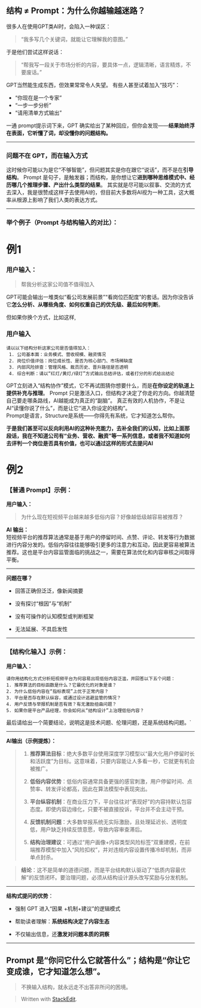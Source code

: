 ﻿## 结构 ≠ Prompt：为什么你越输越迷路？
很多人在使用GPT类AI时，会陷入一种误区：
> “我多写几个关键词，就能让它理解我的意图。”
> 
于是他们尝试这样说话：
> “帮我写一段关于市场分析的内容，要具体一点，逻辑清晰，语言精炼，不要废话。”
> 
GPT当然能生成东西，但效果常常令人失望。
有些人甚至试着加入“技巧”：
-   “你现在是一个专家”
-   “一步一步分析”
-   “请用清单方式输出”
   
一通 prompt提示词下来，GPT 确实给出了某种回应，但你会发现——**结果始终浮在表面，它听懂了词，却没懂你的问题结构。**

----------

### 问题不在 GPT，而在输入方式

这时候你可能以为是它“不够智能”，但问题其实是你在跟它“说话”，而不是在**引导结构**。
Prompt 是句子，是触发器；而结构，是你想让它**进到哪种思维模式中、经历哪几个推理步骤、产出什么类型的结果**。
其实就是尽可能以叙事、交流的方式去深入，我是很赞成这样子去使用AI的，但目前大多数将AI视为一种工具，这大概率从根源上影响了我们人类的表达方式。

----------

### 举个例子（Prompt 与结构输入的对比）：
# 例1

### 用户输入：
>帮我分析这家公司值不值得加入

GPT可能会输出一堆类似“看公司发展前景”“看岗位匹配度”的套话。因为你没告诉它**怎么分析、从哪些角度、如何权重自己的优先级、最后如何判断**。

但如果你换个方式，比如这样,
### 用户输入

    请以以下结构分析这家公司是否值得加入：
     1. 公司基本面：业务模式、营收规模、融资情况 
     2. 岗位价值评估：岗位成长性、是否为核心部门、市场稀缺度 
     3. 内部风险排查：管理风格、裁员历史、晋升路径是否透明 
     4. 综合判断：请以“红灯/黄灯/绿灯”方式输出总结评估，或者打分的形式给出结论

 

GPT立刻进入“结构协作”模式，它不再试图猜你想要什么，而是**在你设定的轨道上提供补充与推理**。
Prompt 只是激活入口，但结构才决定了你走的方向。你越清楚自己要走哪条路线，AI越能成为真正的“副脑”。
真正有效的人机协作，不是让AI“读懂你说了什么”，而是让它“进入你设定的结构”。  
Prompt是语言，Structure是系统——你得先有系统，它才知道怎么帮你。

**于是我们甚至可以反向利用AI的这种补充能力，去补全我们的认知，比如上面那段话，我在不知道公司有“业务、营收、融资”等一系列信息，或者我不知道如何去评判一个岗位是否具有价值，也可以通过这样的形式去提问AI**

# 例2

### 【普通 Prompt】示例：

**用户输入：**

> 为什么现在短视频平台越来越多低俗内容？好像越低级越容易被推荐？

**AI 输出：**  
短视频平台的推荐算法通常是基于用户的停留时间、点赞、评论、转发等行为数据进行内容分发的。低俗内容往往能够吸引更多的注意力和互动，因此更容易被算法推荐。这也是平台内容监管面临的挑战之一，需要在算法优化和内容审核之间取得平衡。

----------

 **问题在哪？**

-   回答正确但泛泛，像新闻摘要
    
-   没有探讨“根因”与“机制”
    
-   没有可操作的认知模型或判断框架
    
-   无法延展、不具启发性
    

----------

### 【结构化输入】示例：

**用户输入：**

    请你用结构化方式分析短视频平台为何容易出现低俗内容泛滥，并回答以下五个问题： 
    1. 推荐算法的目标函数是什么？它最优化的对象是谁？ 
    2. 为什么低俗内容在“指标表现”上优于正常内容？ 
    3. 平台是否存在默认纵容，或通过设计逃避监管的情况？ 
    4. 用户反馈与举报机制是否有效？有无激励扭曲问题？ 
    5. 如果你是平台产品经理，你会如何从“结构设计”上治理低俗内容？

最后请给出一个简要结论，说明这是技术问题、伦理问题，还是系统结构问题。` 

----------

**AI输出（示例提炼）：**

> 1.  **推荐算法目标**：绝大多数平台使用深度学习模型以“最大化用户停留时长和活跃度”为目标。这意味着，只要内容能让人多看一秒，它就更有机会被推广。
>     
> 2.  **低俗内容优势**：低俗内容通常具备更强的感官刺激，用户停留时间、点赞率、转发评论都高，因此在算法模型中表现突出。
>     
> 3.  **平台纵容机制**：在商业压力下，平台往往对“表现好”的内容持默认包容态度。即使内容边缘化，只要不被直接投诉，平台并不会主动干预。
>     
> 4.  **反馈机制问题**：大多数举报系统无实际激励，且处理延迟长、透明度低，用户缺乏持续反馈意愿，导致内容审查滞后。
>     
> 5.  **结构治理建议**：可通过“用户画像+内容类型风险标签”双重建模，在前端推荐模型中加入“风险扣权”，并对违规内容设置传播冷却机制，而非单点封杀。
>     

> **结论**：这不是简单的道德问题，而是平台结构默认驱动了“低质内容最优解”的反馈闭环。要治理问题，必须从结构设计源头改写奖励与分发机制。

----------

**结构式提问的优势**：

-   强制 GPT 进入“因果 +机制+建议”的逻辑模式
    
-   帮助读者理解：**系统结构决定了内容生态**
    
-   不仅输出信息，还**激发对问题本质的洞察**
    

----------

## Prompt 是“你问它什么它就答什么”；结构是“你让它变成谁，它才知道怎么想”。  
> 不换输入结构，就永远走不出答非所问的困境。

> Written with [StackEdit](https://stackedit.io/).
